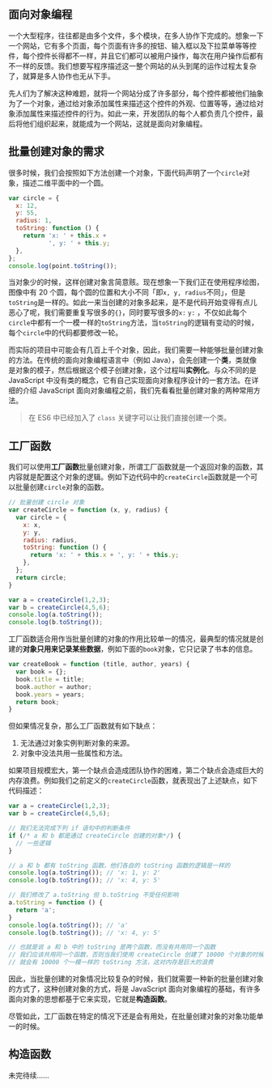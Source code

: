 ## 面向对象编程

一个大型程序，往往都是由多个文件，多个模块，在多人协作下完成的。想象一下一个网站，它有多个页面，每个页面有许多的按钮、输入框以及下拉菜单等等控件，每个控件长得都不一样，并且它们都可以被用户操作，每次在用户操作后都有不一样的反馈。我们想要写程序描述这一整个网站的从头到尾的运作过程太复杂了，就算是多人协作也无从下手。

先人们为了解决这种难题，就将一个网站分成了许多部分，每个控件都被他们抽象为了一个对象，通过给对象添加属性来描述这个控件的外观、位置等等，通过给对象添加属性来描述控件的行为。如此一来，开发团队的每个人都负责几个控件，最后将他们组织起来，就能成为一个网站，这就是面向对象编程。

## 批量创建对象的需求

很多时候，我们会按照如下方法创建一个对象，下面代码声明了一个`circle`对象，描述二维平面中的一个圆。

```javascript
var circle = {
  x: 12,
  y: 55,
  radius: 1,
  toString: function () {
    return 'x: ' + this.x + 
           ', y: ' + this.y;
  },
};
console.log(point.toString());
```

当对象少的时候，这样创建对象言简意赅。现在想象一下我们正在使用程序绘图，图像中有 20 个圆，每个圆的位置和大小不同「即`x, y, radius`不同」，但是`toString`是一样的。如此一来当创建的对象多起来，是不是代码开始变得有点儿恶心了呢，我们需要重复写很多的`{}`，同时要写很多的`x:` `y:` ，不仅如此每个`circle`中都有一个一模一样的`toString`方法，当`toString`的逻辑有变动的时候，每个`circle`中的代码都要修改一轮。

而实际的项目中可能会有几百上千个对象，因此，我们需要一种能够批量创建对象的方法。在传统的面向对象编程语言中（例如 Java），会先创建一个**类**，类就像是对象的模子，然后根据这个模子创建对象，这个过程叫**实例化**。与众不同的是 JavaScript 中没有类的概念，它有自己实现面向对象程序设计的一套方法。在详细的介绍 JavaScript 面向对象编程之前，我们先看看批量创建对象的两种常用方法。
> 在 ES6 中已经加入了 `class` 关键字可以让我们直接创建一个类。

## 工厂函数

我们可以使用**工厂函数**批量创建对象，所谓工厂函数就是一个返回对象的函数，其内容就是配置这个对象的逻辑。例如下边代码中的`createCircle`函数就是一个可以批量创建`circle`对象的函数。

```javascript
// 批量创建 circle 对象
var createCircle = function (x, y, radius) {
  var circle = {
    x: x,
    y: y,
    radius: radius,
    toString: function () {
      return 'x: ' + this.x + ', y: ' + this.y;
    },
  };  
  return circle;
}

var a = createCircle(1,2,3);
var b = createCircle(4,5,6);
console.log(a.toString());
console.log(b.toString());
```

工厂函数适合用作当批量创建的对象的作用比较单一的情况，最典型的情况就是创建的**对象只用来记录某些数据**，例如下面的`book`对象，它只记录了书本的信息。

```javascript
var createBook = function (title, author, years) {
  var book = {};
  book.title = title;
  book.author = author;
  book.years = years;
  return book;
}
```

但如果情况复杂，那么工厂函数就有如下缺点：

1. 无法通过对象实例判断对象的来源。
2. 对象中没法共用一些属性和方法。

如果项目规模宏大，第一个缺点会造成团队协作的困难，第二个缺点会造成巨大的内存浪费。例如我们之前定义的`createCircle`函数，就表现出了上述缺点，如下代码描述：

```javascript
var a = createCircle(1,2,3);
var b = createCircle(4,5,6);

// 我们无法完成下列 if 语句中的判断条件
if (/* a 和 b 都是通过 createCircle 创建的对象*/) {
  // 一些逻辑
}

// a 和 b 都有 toString 函数，他们各自的 toString 函数的逻辑是一样的
console.log(a.toString()); // 'x: 1, y: 2'
console.log(b.toString()); // 'x: 4, y: 5'

// 我们修改了 a.toString 但 b.toString 不受任何影响
a.toString = function () {
  return 'a';
}
console.log(a.toString()); // 'a'
console.log(b.toString()); // 'x: 4, y: 5'

// 也就是说 a 和 b 中的 toString 是两个函数，而没有共用同一个函数
// 我们应该共用同一个函数，否则当我们使用 createCircle 创建了 10000 个对象的时候
// 就会有 10000 个一模一样的 toString 方法，这对内存是巨大的浪费
```

因此，当批量创建的对象情况比较复杂的时候，我们就需要一种新的批量创建对象的方式了，这种创建对象的方式，将是 JavaScript 面向对象编程的基础，有许多面向对象的思想都基于它来实现，它就是**构造函数**。

尽管如此，工厂函数在特定的情况下还是会有用处，在批量创建对象的对象功能单一的时候。

## 构造函数

未完待续......
